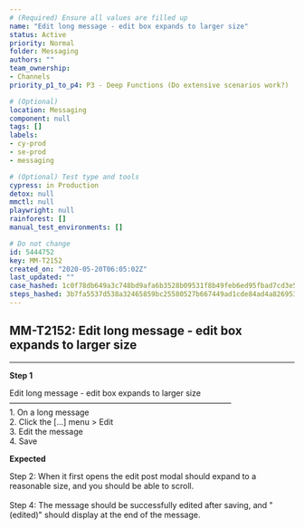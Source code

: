 ```yaml
---
# (Required) Ensure all values are filled up
name: "Edit long message - edit box expands to larger size"
status: Active
priority: Normal
folder: Messaging
authors: ""
team_ownership: 
- Channels
priority_p1_to_p4: P3 - Deep Functions (Do extensive scenarios work?)

# (Optional)
location: Messaging
component: null
tags: []
labels: 
- cy-prod
- se-prod
- messaging

# (Optional) Test type and tools
cypress: in Production
detox: null
mmctl: null
playwright: null
rainforest: []
manual_test_environments: []

# Do not change
id: 5444752
key: MM-T2152
created_on: "2020-05-20T06:05:02Z"
last_updated: ""
case_hashed: 1c0f78db649a3c748bd9afa6b3528b09531f8b49feb6ed95fbad7cd3e506eb205ee57f0b205c9598a69b60a8f5583b31
steps_hashed: 3b7fa5537d538a32465859bc25580527b667449ad1cde84ad4a826953aebb4f90356d1916c73d1f7e66d9f65e745aabd
---
```


<!-- (Auto-generated) Based on frontmatter's "key" and "name" -->

## MM-T2152: Edit long message - edit box expands to larger size

---

**Step 1**

Edit long message - edit box expands to larger size\
————————————————————————————\
1\. On a long message\
2\. Click the \[...] menu > Edit\
3\. Edit the message\
4\. Save

**Expected**

Step 2: When it first opens the edit post modal should expand to a reasonable size, and you should be able to scroll.\
\
Step 4: The message should be successfully edited after saving, and "(edited)" should display at the end of the message.
